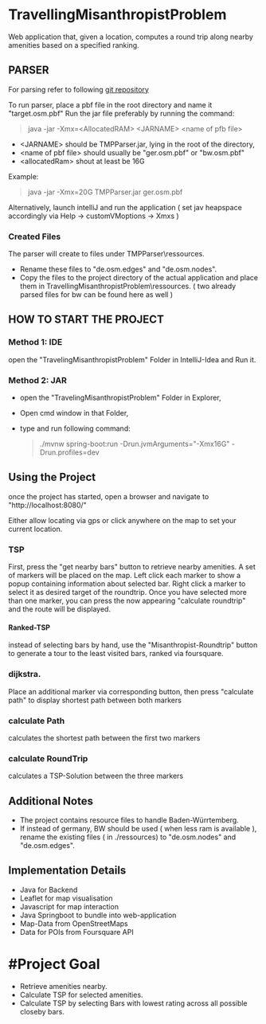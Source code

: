# TravellingMisanthropistProblem

Web application that, given a location, computes a round trip along nearby amenities based on a specified ranking.

## PARSER
For parsing refer to following [git repository](https://github.com/StraysWonderland/TMP_Parser)
   
To run parser, place a pbf file in the root directory and name it "target.osm.pbf"
Run the jar file preferably by running the command:
   >  java  -jar  -Xmx=\<AllocatedRAM> \<JARNAME> \<name of pfb file>
   
-  \<JARNAME> should be TMPParser.jar, lying in the root of the directory,
-  \<name of pbf file> should usually be "ger.osm.pbf" or "bw.osm.pbf"
-  \<allocatedRam> shout at least be 16G

Example:
   >  java -jar -Xmx=20G TMPParser.jar ger.osm.pbf

  
Alternatively, launch intelliJ and run the application ( set jav heapspace accordingly via Help -> customVMoptions -> Xmxs )

### Created Files
The parser will create to files under TMPParser\ressources.

-  Rename these files to "de.osm.edges" and "de.osm.nodes".
-  Copy the files to the project directory of the actual application and place them in TravellingMisanthropistProblem\ressources. 
( two already parsed files for bw can be found here as well )

## HOW TO START THE PROJECT
### Method 1: IDE
open the "TravelingMisanthropistProblem" Folder in IntelliJ-Idea and Run it.
### Method 2: JAR
-  open the "TravelingMisanthropistProblem" Folder in Explorer,
-  Open cmd window in that Folder,
-  type and run following command:

    >  ./mvnw spring-boot:run -Drun.jvmArguments="-Xmx16G" -Drun.profiles=dev

## Using the Project
once the project has started,
open a browser and navigate to "http://localhost:8080/"

Either allow locating via gps or click anywhere on the map to set your current location.

### TSP
First, press the "get nearby bars" button to retrieve nearby amenities.
A set of markers will be placed on the map.
Left click each marker to show a popup containing information about selected bar.
Right click a marker to select it as desired target of the roundtrip.
Once you have selected more than one marker, you can press the now appearing "calculate roundtrip" and the route will be displayed.

#### Ranked-TSP
instead of selecting bars by hand, use the "Misanthropist-Roundtrip" button to generate a tour to the least visited bars, ranked via foursquare.

### dijkstra.
Place an additional marker via corresponding button, then press "calculate path" to display shortest path between both markers 

### calculate Path
calculates the shortest path between the first two markers

### calculate RoundTrip
calculates a TSP-Solution between the three markers

## Additional Notes
-  The project contains resource files to handle Baden-Würrtemberg.
-  If instead of germany, BW should be used ( when less ram is available ), rename the existing files ( in ./ressources) to "de.osm.nodes" and "de.osm.edges".

## Implementation Details
-  Java for Backend
-  Leaflet for map visualisation
-  Javascript for map interaction
-  Java Springboot to bundle into web-application
-  Map-Data from OpenStreetMaps
-  Data for POIs from Foursquare API

# #Project Goal
-  Retrieve amenities nearby.
-  Calculate TSP for selected amenities.
-  Calculate TSP by selecting Bars with lowest rating across all possible closeby bars.
